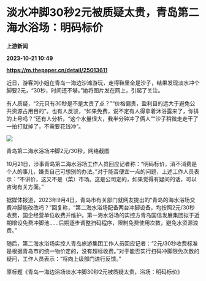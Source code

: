# 淡水冲脚30秒2元被质疑太贵，青岛第二海水浴场：明码标价
**上游新闻**

**2023-10-21 10:49**

**https://m.thepaper.cn/detail/25013611**

近日，游客刘小姐在青岛一海边沙滩游玩，走得鞋里全是沙子，结果发现淡水冲个脚要2元，“30秒，时间还不够。”她将图片发在网上，引起了关注。

有人质疑，“2元只有30秒是不是太贵了点？”“价格偏贵，盈利目的远大于避免公共资源占用目的”。也有人反驳，“如果免费，说不定有人得拿着沐浴露来了，你排的上号吗？”还有人分析，“这个水量很大，我半分钟冲了俩人”“沙子稍微走走干了一拍打就掉了，不需要花钱冲”。

![](https://imagecloud.thepaper.cn/thepaper/image/275/70/939.jpg)

青岛第二海水浴场冲脚2元/30秒。网络截图

10月21日，涉事青岛第二海水浴场工作人员回应记者称：“明码标价，消不消费是个人的事儿，嫌贵自己可想别的办法。”对于能否便宜一点的问题，上述工作人员表示：“不讲价，这又不是（菜）市场。这是公司定的，如果觉得有疑问的话，可以咨询有关方面。”

据媒体报道，2023年9月4日，青岛市有关部门就网友提出的“青岛的海水浴场交费冲脚能改改吗？”回复称，“第二海水浴场配备两台冲脚设备，均按照2元/30秒收费，国企经营单位收费并维护。第一海水浴场的实控方青岛国信发展集团拟于近期增设免费冲脚池……后期逐步调整扫码程序，限制免费使用次数，避免水资源浪费。”

随后，第二海水浴场实控人青岛旅游集团工作人员回应记者：“2元/30秒收费标准是根据青岛市的统一物价定的，没有超标收费。”对于能否实行扫码冲脚限免次数的疑问，工作人员表示：“将向上级部门进行反馈。”

原标题《青岛一海边浴场淡水冲脚30秒2元被质疑太贵，浴场：明码标价》